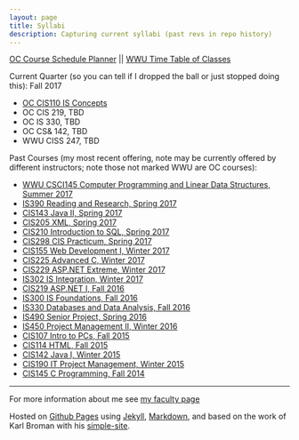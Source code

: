 ```yaml
---
layout: page
title: Syllabi 
description: Capturing current syllabi (past revs in repo history)
---
```


[OC Course Schedule Planner](https://apps.olympic.edu/classschedule/Default.aspx) || 
[WWU Time Table of Classes](https://admin.wwu.edu/pls/wwis/wwskcfnd.TimeTable)

Current Quarter (so you can tell if I dropped the ball or just stopped doing this): Fall 2017
- [OC CIS110 IS Concepts](CIS110.html) 
- OC CIS 219, TBD
- OC IS 330, TBD
- OC CS& 142, TBD
- WWU CISS 247, TBD


Past Courses (my most recent offering, note may be currently offered by different instructors; note those not marked WWU are OC courses):

- [WWU CSCI145 Computer Programming and Linear Data Structures, Summer 2017](CSCI145.html) 
- [IS390 Reading and Research, Spring 2017](IS390.html) 
- [CIS143 Java II, Spring 2017](CIS143.html) 
- [CIS205 XML, Spring 2017](CIS205.html)
- [CIS210 Introduction to SQL, Spring 2017](CIS210.html) 
- [CIS298 CIS Practicum, Spring 2017](CIS298.html)
- [CIS155 Web Development I, Winter 2017](CIS155.html)
- [CIS225 Advanced C, Winter 2017](CIS225.html)
- [CIS229 ASP.NET Extreme, Winter 2017](CIS229.html)
- [IS302 IS Integration, Winter 2017](IS302.html)
- [CIS219 ASP.NET I, Fall 2016](CIS219.html)
- [IS300 IS Foundations, Fall 2016](archive/2016_Fall_IS300_Item_2250_2251_syllabus_v0.pdf) 
- [IS330 Databases and Data Analysis, Fall 2016](IS330.html) 
- [IS490 Senior Project, Spring 2016](archive/2016_Spring_IS_490_Syllabus_Garripoli_Becker.html) 
- [IS450 Project Management II, Winter 2016](archive/2016_Winter_IS_450_Syllabus_Garripoli.pdf)
- [CIS107 Intro to PCs, Fall 2015](archive/2015_Fall_CIS_107_Item_2152_Syllabus.html)
- [CIS114 HTML, Fall 2015](archive/2015_Fall_CIS_114_Item_2170_Syllabus.html)
- [CIS142 Java I, Winter 2015](archive/2015_Winter_CIS_142_Syllabus_Garripoli.html)
- [CIS190 IT Project Management, Winter 2015](archive/2015_Winter_CIS_190_Syllabus_Garripoli.html)
- [CIS145 C Programming, Fall 2014](archive/2014_Fall_CIS_145_Syllabus_Garripoli.html)

---

For more information about me see [my faculty page](https://argoc.github.io/faculty)


Hosted on 
[Github Pages](http://pages.github.com) using
[Jekyll](http://jekyllrb.com/), 
[Markdown](https://daringfireball.net/projects/markdown/), and
based on the work of Karl Broman with his
[simple-site](http://kbromain.gitpage.io/simple-site).
